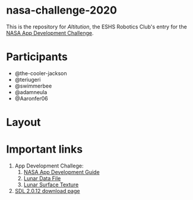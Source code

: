 # nasa-challenge-2020

This is the repository for _Altitution_, the ESHS Robotics Club's entry for
the [NASA App Development Challenge](https://www.nasa.gov/stem/nextgenstem/moon_to_mars/app_challenge.html).

# Participants

- @the-cooler-jackson
- @teriugeri
- @swimmerbee
- @adamneula
- @Aaronfer06

# Layout

# Important links
1. App Development Challege:
    1. [NASA App Development Guide](https://www.nasa.gov/sites/default/files/atoms/files/fy20_adc_guide.pdf "Summarizes the challenge and the rules; contains important resources")
    1. [Lunar Data File](https://www.nasa.gov/sites/default/files/atoms/files/fy20_adc_data_file_88_degrees.zip "A big CSV containing per-coordinate height and slope data")
    1. [Lunar Surface Texture](https://www.nasa.gov/sites/default/files/thumbnails/image/fy20_adc_lunar_terrain_texture.png "A giant image of the lunar south pole, suitable for texture mapping")
1. [SDL 2.0.12 download page](https://libsdl.org/download-2.0.php "A hardware-accelerated game and graphics library.")
